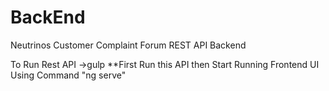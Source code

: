 # BackEnd
Neutrinos Customer Complaint Forum REST API Backend

To Run Rest API
->gulp
**First Run this API then Start Running Frontend UI Using Command "ng serve"
